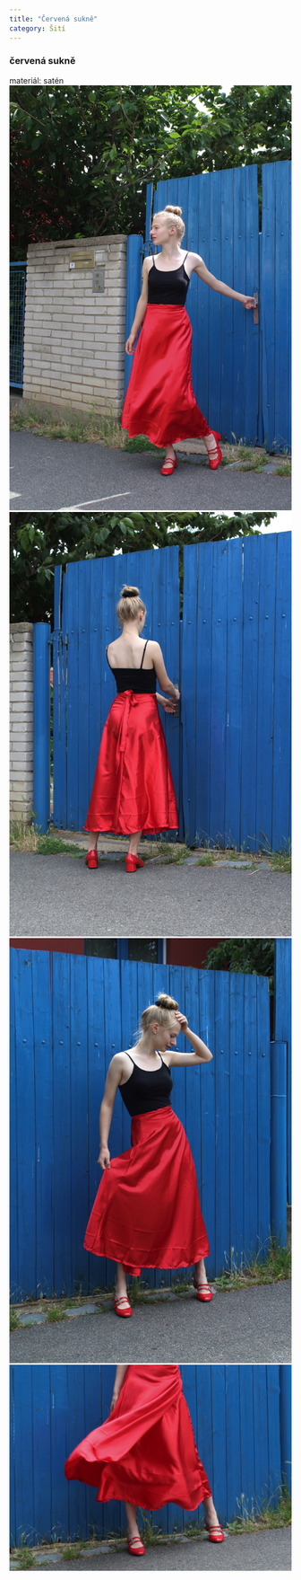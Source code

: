 ```yaml
---
title: "Červená sukně"
category: Šití
---
```


### červená sukně

materiál: satén
![](/assets/images/cervena-sukne-2.JPG)
![](/assets/images/cervena-sukne-3.JPG)
![](/assets/images/cervena-sukne-4.JPG)
![](/assets/images/cervena-sukne-6.JPG)
